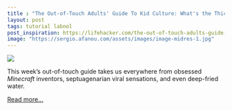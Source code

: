 ```yaml
---
title : "The Out-of-Touch Adults' Guide To Kid Culture: What's the Thick Water Challenge?"
layout: post
tags: tutorial labnol
post_inspiration: https://lifehacker.com/the-out-of-touch-adults-guide-to-kid-culture-whats-the-1846648687
image: "https://sergio.afanou.com/assets/images/image-midres-1.jpg"
---
```


<img src="https://i.kinja-img.com/gawker-media/image/upload/s--2YwPYP29--/c_fit,fl_progressive,q_80,w_636/iyupcwt5e6zqdf6bd5jx.jpg" /><p>This week’s out-of-touch guide takes us everywhere from obsessed <em>Minecraft</em> inventors, septuagenarian viral sensations, and even deep-fried water.<br></p><p><a href="https://lifehacker.com/the-out-of-touch-adults-guide-to-kid-culture-whats-the-1846648687">Read more...</a></p>